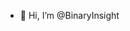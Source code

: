- 👋 Hi, I’m @BinaryInsight
<!---
BinaryInsight/BinaryInsight is a ✨ special ✨ repository because its `README.md` (this file) appears on your GitHub profile.
You can click the Preview link to take a look at your changes.
--->
